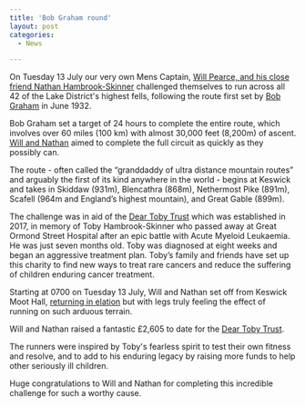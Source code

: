 ```yaml
---
title: 'Bob Graham round'
layout: post
categories:
  - News

---
```


On Tuesday 13 July our very own Mens Captain, [Will Pearce, and his close friend Nathan Hambrook-Skinner](/images/2021/07/2021-07-16-Bob-Graham-4.jpg "Will Pearce and his close friend Nathan Hambrook-Skinner") challenged themselves to run across all 42 of the Lake District's highest fells, following the route first set by [Bob Graham](https://en.wikipedia.org/wiki/Bob_Graham_Round "Bob Graham") in June 1932. 

Bob Graham set a target of 24 hours to complete the entire route, which involves over 60 miles (100 km) with almost 30,000 feet (8,200m) of ascent. [Will and Nathan](/images/2021/07/2021-07-16-Bob-Graham-8.jpg "Will and Nathan") aimed to complete the full circuit as quickly as they possibly can. 

The route - often called the “granddaddy of ultra distance mountain routes” and arguably the first of its kind anywhere in the world - begins at Keswick and takes in Skiddaw (931m), Blencathra (868m), Nethermost Pike (891m), Scafell (964m and England’s highest mountain), and Great Gable (899m).

The challenge was in aid of the [Dear Toby Trust](https://thedeartobytrust.org/ "Dear Toby Trust") which was established in 2017, in memory of Toby Hambrook-Skinner who passed away at Great Ormond Street Hospital after an epic battle with Acute Myeloid Leukaemia. He was just seven months old. Toby was diagnosed at eight weeks and began an aggressive treatment plan. Toby’s family and friends have set up this charity to find new ways to treat rare cancers and reduce the suffering of children enduring cancer treatment.

Starting at 0700 on Tuesday 13 July, Will and Nathan set off from Keswick Moot Hall, [returning in elation](/images/2021/07/2021-07-16-Bob-Graham-5.jpg "returning in elation") but with legs truly feeling the effect of running on such arduous terrain.

Will and Nathan raised a fantastic £2,605 to date for the [Dear Toby Trust](https://thedeartobytrust.org/ "Dear Toby Trust").

The runners were inspired by Toby's fearless spirit to test their own fitness and resolve, and to add to his enduring legacy by raising more funds to help other seriously ill children.

Huge congratulations to Will and Nathan for completing this incredible challenge for such a worthy cause.
